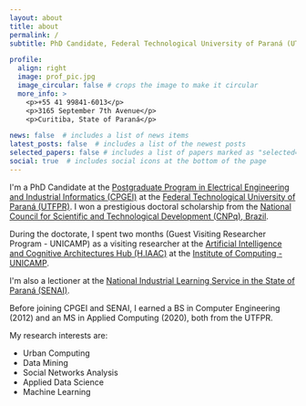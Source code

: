 ```yaml
---
layout: about
title: about
permalink: /
subtitle: PhD Candidate, Federal Technological University of Paraná (UTFPR), Brazil

profile:
  align: right
  image: prof_pic.jpg
  image_circular: false # crops the image to make it circular
  more_info: >
    <p>+55 41 99841-6013</p>
    <p>3165 September 7th Avenue</p>
    <p>Curitiba, State of Paraná</p>

news: false  # includes a list of news items
latest_posts: false  # includes a list of the newest posts
selected_papers: false # includes a list of papers marked as "selected={true}"
social: true  # includes social icons at the bottom of the page
---
```


I'm a PhD Candidate at the <a href='https://www.utfpr.edu.br/cursos/coordenacoes/stricto-sensu/cpgei/'>Postgraduate Program in Electrical Engineering and Industrial Informatics (CPGEI)</a> at the <a href='https://www.utfpr.edu.br/'>Federal Technological University of Paraná (UTFPR)</a>. I won a prestigious doctoral scholarship from the <a href='https://www.gov.br/cnpq/pt-br'>National Council for Scientific and Technological Development (CNPq), Brazil</a>.

During the doctorate, I spent two months (Guest Visiting Researcher Program - UNICAMP) as a visiting researcher at the <a href='https://hiaac.unicamp.br/en/'>Artificial Intelligence and Cognitive Architectures Hub (H.IAAC)</a> at the <a href=' Institute of Computing - UNICAMP'> Institute of Computing - UNICAMP</a>.

I'm also a lectioner at the <a href='https://www.unisenaipr.com.br/'>National Industrial Learning Service in the State of Paraná (SENAI)</a>.

Before joining CPGEI and SENAI, I earned a BS in Computer Engineering (2012) and an MS in Applied Computing (2020), both from the UTFPR.

My research interests are:

<ul>
	<li>Urban Computing</li>
	<li>Data Mining</li>
	<li>Social Networks Analysis</li>
	<li>Applied Data Science</li>
	<li>Machine Learning</li>	
</ul>
